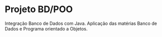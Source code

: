 # Projeto BD/POO
Integração Banco de Dados com Java.
Aplicação das matérias Banco de Dados e Programa orientado a Objetos.
